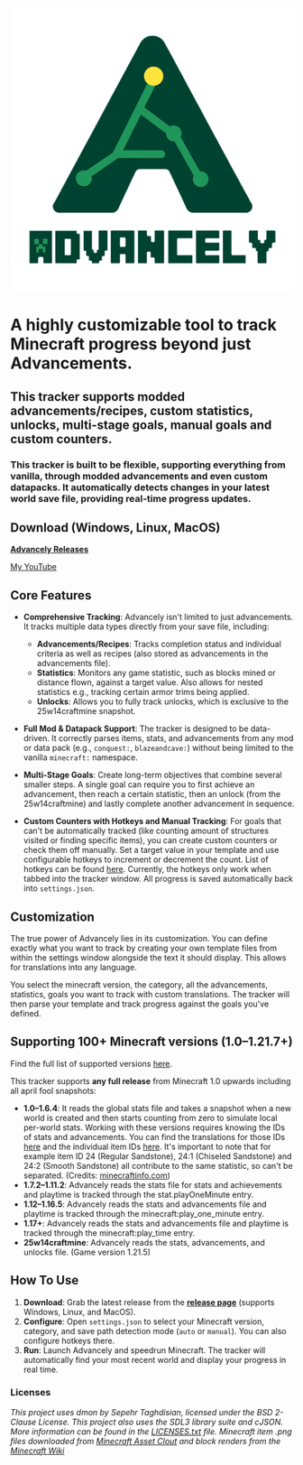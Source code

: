 ![Advancely Logo](/resources/gui/Advancely_Logo.png)

# A highly customizable tool to track Minecraft progress beyond just Advancements. <br>
## This tracker supports modded advancements/recipes, custom statistics, unlocks, multi-stage goals, manual goals and custom counters. <br>
### This tracker is built to be flexible, supporting everything from vanilla, through modded advancements and even custom datapacks. It automatically detects changes in your latest world save file, providing real-time progress updates.

## Download (Windows, Linux, MacOS)

[**Advancely Releases**](https://github.com/LNXSeus/Advancely/releases)

[My YouTube](https://www.youtube.com/@lnxs?sub_confirmation=1)

## Core Features

* **Comprehensive Tracking**: Advancely isn't limited to just advancements. It tracks multiple data types directly from your save file, including:

    * **Advancements/Recipes**: Tracks completion status and individual criteria as well as recipes (also stored as advancements in the advancements file).
    * **Statistics**: Monitors any game statistic, such as blocks mined or distance flown, against a target value. Also allows for nested statistics e.g., tracking certain armor trims being applied.
    * **Unlocks**: Allows you to fully track unlocks, which is exclusive to the 25w14craftmine snapshot.

* **Full Mod & Datapack Support**: The tracker is designed to be data-driven. It correctly parses items, stats, and advancements from any mod or data pack (e.g., `conquest:`, `blazeandcave:`) without being limited to the vanilla `minecraft:` namespace.

* **Multi-Stage Goals**: Create long-term objectives that combine several smaller steps. A single goal can require you to first achieve an advancement, then reach a certain statistic, then an unlock (from the 25w14craftmine) and lastly complete another advancement in sequence.

* **Custom Counters with Hotkeys and Manual Tracking**: For goals that can't be automatically tracked (like counting amount of structures visited or finding specific items), you can create custom counters or check them off manually. Set a target value in your template and use configurable hotkeys to increment or decrement the count. List of hotkeys can be found [here](https://pastebin.com/vPKgWAen). Currently, the hotkeys only work when tabbed into the tracker window. All progress is saved automatically back into `settings.json`.

## Customization

The true power of Advancely lies in its customization. You can define exactly what you want to track by creating your own template files from within the settings window alongside the text it should display. This allows for translations into any language.

You select the minecraft version, the category, all the advancements, statistics, goals you want to track with custom translations. The tracker will then parse your template and track progress against the goals you've defined.

## Supporting 100+ Minecraft versions (1.0–1.21.7+)

Find the full list of supported versions [here](https://pastebin.com/NhkaT3qD).

This tracker supports **any full release** from Minecraft 1.0 upwards including all april fool snapshots:

* **1.0–1.6.4**: It reads the global stats file and takes a snapshot when a new world is created and then starts counting from zero to simulate local per-world stats. Working with these versions requires knowing the IDs of stats and advancements. You can find the translations for those IDs [here](https://pastebin.com/qPsgc4Eb) and the individual item IDs [here](https://pastebin.com/r5tpjPFm). It's important to note that for example item ID 24 (Regular Sandstone), 24:1 (Chiseled Sandstone) and 24:2 (Smooth Sandstone) all contribute to the same statistic, so can't be separated. (Credits: [minecraftinfo.com](https://www.minecraftinfo.com/idlist.htm))
* **1.7.2–1.11.2**: Advancely reads the stats file for stats and achievements  and playtime is tracked through the stat.playOneMinute entry.
* **1.12–1.16.5**: Advancely reads the stats and advancements file and playtime is tracked through the minecraft:play_one_minute entry.
* **1.17+**: Advancely reads the stats and advancements file and playtime is tracked through the minecraft:play_time entry.
* **25w14craftmine**: Advancely reads the stats, advancements, and unlocks file. (Game version 1.21.5)

## How To Use

1.  **Download**: Grab the latest release from the [**release page**](https://github.com/LNXSeus/Advancely/releases) (supports Windows, Linux, and MacOS).
2.  **Configure**: Open `settings.json` to select your Minecraft version, category, and save path detection mode (`auto` or `manual`). You can also configure hotkeys there.
3.  **Run**: Launch Advancely and speedrun Minecraft. The tracker will automatically find your most recent world and display your progress in real time.

### Licenses

*This project uses dmon by Sepehr Taghdisian, licensed under the BSD 2-Clause License.*
*This project also uses the SDL3 library suite and cJSON. More information can be found in the [LICENSES.txt](LICENSES.txt) file.*
*Minecraft item .png files downloaded from [Minecraft Asset Clout](https://mcasset.cloud/1.0/) and block renders from the [Minecraft Wiki](https://www.minecraft.wiki)* 